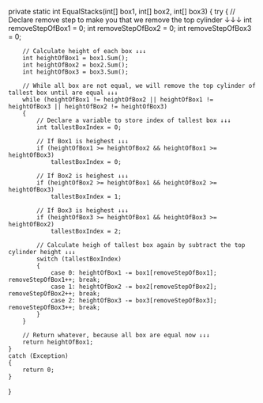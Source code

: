private static int EqualStacks(int[] box1, int[] box2, int[] box3)
{
    try
    {
        // Declare remove step to make you that we remove the top cylinder ↓↓↓
        int removeStepOfBox1 = 0;
        int removeStepOfBox2 = 0;
        int removeStepOfBox3 = 0;

        // Calculate height of each box ↓↓↓
        int heightOfBox1 = box1.Sum();
        int heightOfBox2 = box2.Sum();
        int heightOfBox3 = box3.Sum();

        // While all box are not equal, we will remove the top cylinder of tallest box until are equal ↓↓↓
        while (heightOfBox1 != heightOfBox2 || heightOfBox1 != heightOfBox3 || heightOfBox2 != heightOfBox3)
        {
            // Declare a variable to store index of tallest box ↓↓↓
            int tallestBoxIndex = 0;

            // If Box1 is heighest ↓↓↓
            if (heightOfBox1 >= heightOfBox2 && heightOfBox1 >= heightOfBox3)
                tallestBoxIndex = 0;

            // If Box2 is heighest ↓↓↓
            if (heightOfBox2 >= heightOfBox1 && heightOfBox2 >= heightOfBox3)
                tallestBoxIndex = 1;

            // If Box3 is heighest ↓↓↓
            if (heightOfBox3 >= heightOfBox1 && heightOfBox3 >= heightOfBox2)
                tallestBoxIndex = 2;

            // Calculate heigh of tallest box again by subtract the top cylinder height ↓↓↓
            switch (tallestBoxIndex)
            {
                case 0: heightOfBox1 -= box1[removeStepOfBox1]; removeStepOfBox1++; break;
                case 1: heightOfBox2 -= box2[removeStepOfBox2]; removeStepOfBox2++; break;
                case 2: heightOfBox3 -= box3[removeStepOfBox3]; removeStepOfBox3++; break;
            }
        }

        // Return whatever, because all box are equal now ↓↓↓
        return heightOfBox1;
    }
    catch (Exception)
    {
        return 0;
    }
}
